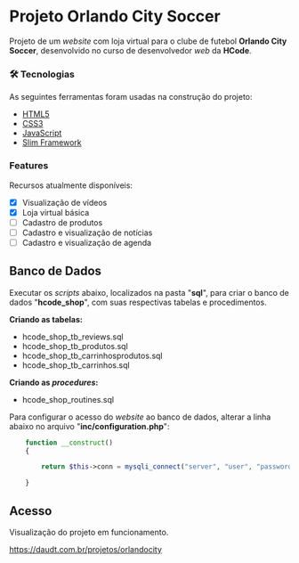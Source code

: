 # Projeto Orlando City Soccer

Projeto de um *website* com loja virtual para o clube de futebol **Orlando City Soccer**, desenvolvido no curso de desenvolvedor *web* da **HCode**.


### 🛠 Tecnologias

As seguintes ferramentas foram usadas na construção do projeto:

- [HTML5](https://html.spec.whatwg.org/)
- [CSS3](http://www.w3.org/TR/css3-roadmap/)
- [JavaScript](https://developer.mozilla.org/en/JavaScript)
- [Slim Framework](https://www.slimframework.com/)


### Features

Recursos atualmente disponíveis:

- [x] Visualização de vídeos
- [x] Loja virtual básica
- [ ] Cadastro de produtos
- [ ] Cadastro e visualização de notícias
- [ ] Cadastro e visualização de agenda

## Banco de Dados

Executar os *scripts* abaixo, localizados na pasta "**sql**", para criar o banco de dados "**hcode_shop**", com suas respectivas tabelas e procedimentos.

**Criando as tabelas:**
- hcode_shop_tb_reviews.sql
- hcode_shop_tb_produtos.sql
- hcode_shop_tb_carrinhosprodutos.sql
- hcode_shop_tb_carrinhos.sql

**Criando as *procedures*:**
- hcode_shop_routines.sql

Para configurar o acesso do *website* ao banco de dados, alterar a linha abaixo no arquivo "**inc/configuration.php**":


```php
	function __construct()
	{

		return $this->conn = mysqli_connect("server", "user", "password", "hcode_shop");

	}
```

## Acesso

Visualização do projeto em funcionamento.

https://daudt.com.br/projetos/orlandocity

